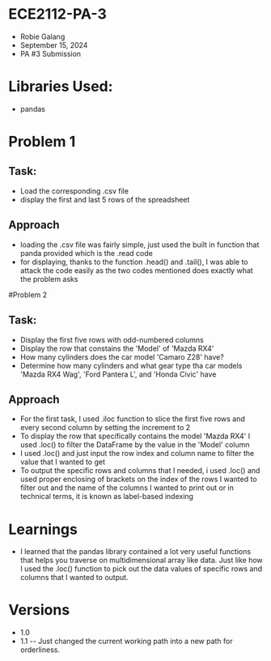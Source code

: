 # ECE2112-PA-3
- Robie Galang
- September 15, 2024
- PA #3 Submission

# Libraries Used:
- pandas

# Problem 1
## Task:
- Load the corresponding .csv file
- display the first and last 5 rows of the spreadsheet
## Approach
- loading the .csv file was fairly simple, just used the built in function that panda provided which is the .read code
- for displaying, thanks to the function .head() and .tail(), I was able to attack the code easily as the two codes mentioned does exactly what the problem asks

#Problem 2
## Task:
- Display the first five rows with odd-numbered columns
- Display the row that constains the 'Model' of 'Mazda RX4'
- How many cylinders does the car model 'Camaro Z28' have?
- Determine how many cylinders and what gear type tha car models 'Mazda RX4 Wag', 'Ford Pantera L', and 'Honda Civic' have

## Approach
- For the first task, I used .iloc function to slice the first five rows and every second column by setting the increment to 2
- To display the row that specifically contains the model 'Mazda RX4' I used .loc() to filter the DataFrame by the value in the 'Model' column
- I used .loc() and just input the row index and column name to filter the value that I wanted to get
- To output the specific rows and columns that I needed, i used .loc() and used proper enclosing of brackets on the index of the rows I wanted to filter out and the name of the columns I wanted to print out or in technical terms, it is known as label-based indexing

# Learnings
- I learned that the pandas library contained a lot very useful functions that helps you traverse on multidimensional array like data. Just like how I used the .loc() function to pick out the data values of specific rows and columns that I wanted to output.

# Versions
- 1.0
- 1.1
  -- Just changed the current working path into a new path for orderliness.

